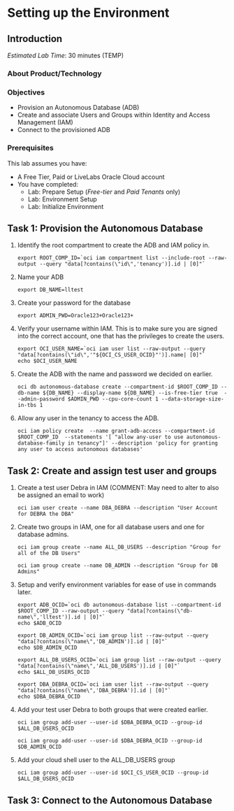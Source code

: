 # Setting up the Environment

## Introduction

*Estimated Lab Time*: 30 minutes (TEMP)

### About Product/Technology

### Objectives
- Provision an Autonomous Database (ADB)
- Create and associate Users and Groups within Identity and Access Management (IAM)
- Connect to the provisioned ADB

### Prerequisites
This lab assumes you have:
- A Free Tier, Paid or LiveLabs Oracle Cloud account
- You have completed:
    - Lab: Prepare Setup (*Free-tier* and *Paid Tenants* only)
    - Lab: Environment Setup
    - Lab: Initialize Environment



## Task 1: Provision the Autonomous Database

1. Identify the root compartment to create the ADB and IAM policy in.

    ```
    export ROOT_COMP_ID=`oci iam compartment list --include-root --raw-output --query "data[?contains(\"id\",'tenancy')].id | [0]"`
    ```

2. Name your ADB

    ```
    export DB_NAME=lltest
    ```

3. Create your password for the database

    ```
    export ADMIN_PWD=Oracle123+Oracle123+
    ```

4. Verify your username within IAM. This is to make sure you are signed into the correct account, one that has the privileges to create the users.

    ```
    export OCI_USER_NAME=`oci iam user list --raw-output --query "data[?contains(\"id\",'"${OCI_CS_USER_OCID}"')].name| [0]"`
    echo $OCI_USER_NAME
    ```

5. Create the ADB with the name and password we decided on earlier.

    ```
    oci db autonomous-database create --compartment-id $ROOT_COMP_ID --db-name ${DB_NAME} --display-name ${DB_NAME} --is-free-tier true  --admin-password $ADMIN_PWD --cpu-core-count 1 --data-storage-size-in-tbs 1
    ```

6. Allow any user in the tenancy to access the ADB.

    ```
    oci iam policy create  --name grant-adb-access --compartment-id $ROOT_COMP_ID  --statements '[ "allow any-user to use autonomous-database-family in tenancy"]' --description 'policy for granting any user to access autonomous databases'
    ```

## Task 2: Create and assign test user and groups

1. Create a test user Debra in IAM (COMMENT: May need to alter to also be assigned an email to work)

    ```
    oci iam user create --name DBA_DEBRA --description "User Account for DEBRA the DBA"
    ```

2. Create two groups in IAM, one for all database users and one for database admins.

    ```
    oci iam group create --name ALL_DB_USERS --description "Group for all of the DB Users"
    ```
    ```
    oci iam group create --name DB_ADMIN --description "Group for DB Admins"
    ```

3. Setup and verify environment variables for ease of use in commands later.

    ```
    export ADB_OCID=`oci db autonomous-database list --compartment-id $ROOT_COMP_ID --raw-output --query "data[?contains(\"db-name\",'lltest')].id | [0]"`
    echo $ADB_OCID
    ```
    ```
    export DB_ADMIN_OCID=`oci iam group list --raw-output --query "data[?contains(\"name\",'DB_ADMIN')].id | [0]"`
    echo $DB_ADMIN_OCID
    ```
    ```
    export ALL_DB_USERS_OCID=`oci iam group list --raw-output --query "data[?contains(\"name\",'ALL_DB_USERS')].id | [0]"`
    echo $ALL_DB_USERS_OCID
    ```
    ```
    export DBA_DEBRA_OCID=`oci iam user list --raw-output --query "data[?contains(\"name\",'DBA_DEBRA')].id | [0]"`
    echo $DBA_DEBRA_OCID
    ```

4. Add your test user Debra to both groups that were created earlier.

    ```
    oci iam group add-user --user-id $DBA_DEBRA_OCID --group-id $ALL_DB_USERS_OCID
    ```
    ```
    oci iam group add-user --user-id $DBA_DEBRA_OCID --group-id $DB_ADMIN_OCID
    ```

5. Add your cloud shell user to the ALL_DB_USERS group

    ```
    oci iam group add-user --user-id $OCI_CS_USER_OCID --group-id $ALL_DB_USERS_OCID
    ```

## Task 3: Connect to the Autonomous Database

